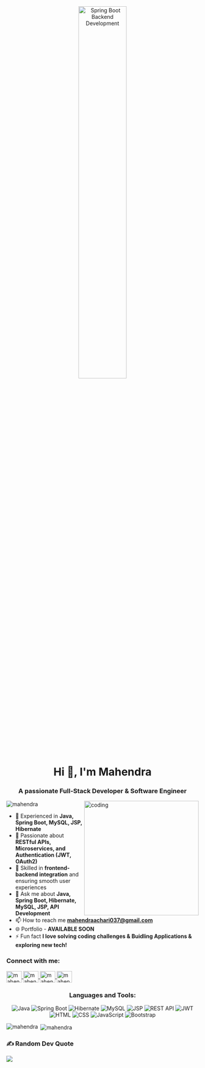 <div align="center">
  <img src="https://camo.githubusercontent.com/b8f1b9183b55a7fa09f65b143b10f59514b2fe6111deb04356dbb4735da6f4a7/68747470733a2f2f7777772e616c6c632e6465762f696d6167656e732f686f6d652e676966" alt="Spring Boot Backend Development" width="50%">
</div>

<h1 align="center">Hi 👋, I'm Mahendra</h1>
<h3 align="center">A passionate Full-Stack Developer & Software Engineer</h3>

<img align="right" alt="coding" width="300" src="https://media4.giphy.com/media/v1.Y2lkPTc5MGI3NjExb3RocDI0azdjd2pmaTQ0amJzOWdtMHpmd3Z5cmZjOTBoaXY0b3FzayZlcD12MV9pbnRlcm5hbF9naWZfYnlfaWQmY3Q9Zw/bGgsc5mWoryfgKBx1u/giphy.gif">

<p align="left">
  <img src="https://komarev.com/ghpvc/?username=mahendra&label=Profile%20views&color=0e75b6&style=flat" alt="mahendra" />
</p>

- 🔹 Experienced in **Java, Spring Boot, MySQL, JSP, Hibernate**
- 🔹 Passionate about **RESTful APIs, Microservices, and Authentication (JWT, OAuth2)**
- 🔹 Skilled in **frontend-backend integration** and ensuring smooth user experiences
- 💬 Ask me about **Java, Spring Boot, Hibernate, MySQL, JSP, API Development**
- 📫 How to reach me **mahendraachari037@gmail.com**
- 🌐 Portfolio - **AVAILABLE SOON**
- ⚡ Fun fact **I love solving coding challenges & Buidling Applications & exploring new tech!**

<h3 align="left">Connect with me:</h3>
<p align="left">
  <a href="https://linkedin.com/in/mahendra" target="blank">
    <img align="center" src="https://raw.githubusercontent.com/rahuldkjain/github-profile-readme-generator/master/src/images/icons/Social/linked-in-alt.svg" alt="mahendra" height="30" width="40" />
  </a>
  <a href="https://fb.com/mahendra" target="blank">
    <img align="center" src="https://raw.githubusercontent.com/rahuldkjain/github-profile-readme-generator/master/src/images/icons/Social/facebook.svg" alt="mahendra" height="30" width="40" />
  </a>
  <a href="https://instagram.com/mahendra" target="blank">
    <img align="center" src="https://raw.githubusercontent.com/rahuldkjain/github-profile-readme-generator/master/src/images/icons/Social/instagram.svg" alt="mahendra" height="30" width="40" />
  </a>
  <a href="https://www.leetcode.com/mahendra" target="blank">
    <img align="center" src="https://raw.githubusercontent.com/rahuldkjain/github-profile-readme-generator/master/src/images/icons/Social/leet-code.svg" alt="mahendra" height="30" width="40" />
  </a>
</p>

<h3 align="center">Languages and Tools:</h3>
<p align="center">
  <img src="https://img.shields.io/badge/Java-%23ED8B00.svg?style=for-the-badge&logo=openjdk&logoColor=white" alt="Java">
  <img src="https://img.shields.io/badge/SpringBoot-6DB33F?style=for-the-badge&logo=spring&logoColor=white" alt="Spring Boot">
  <img src="https://img.shields.io/badge/Hibernate-59666C?style=for-the-badge&logo=hibernate&logoColor=white" alt="Hibernate">
  <img src="https://img.shields.io/badge/MySQL-4479A1?style=for-the-badge&logo=mysql&logoColor=white" alt="MySQL">
  <img src="https://img.shields.io/badge/JSP-FF7800?style=for-the-badge&logo=java&logoColor=white" alt="JSP">
  <img src="https://img.shields.io/badge/REST%20API-02569B?style=for-the-badge&logo=api&logoColor=white" alt="REST API">
  <img src="https://img.shields.io/badge/JWT-000000?style=for-the-badge&logo=json-web-tokens&logoColor=white" alt="JWT">
  <img src="https://img.shields.io/badge/HTML5-E34F26?style=for-the-badge&logo=html5&logoColor=white" alt="HTML"/>
  <img src="https://img.shields.io/badge/CSS3-1572B6?style=for-the-badge&logo=css3&logoColor=white" alt="CSS"/>
  <img src="https://img.shields.io/badge/JavaScript-F7DF1E?style=for-the-badge&logo=javascript&logoColor=black" alt="JavaScript"/>
  <img src="https://img.shields.io/badge/Bootstrap-7952B3?style=for-the-badge&logo=bootstrap&logoColor=white" alt="Bootstrap"/>
</p>

<p>
  <img align="left" src="https://github-readme-stats.vercel.app/api/top-langs?username=mahendra&show_icons=true&locale=en&layout=compact&langs_count=6&hide=python" alt="mahendra" />
</p>

<p>
  &nbsp;<img align="center" src="https://github-readme-stats.vercel.app/api?username=mahendra&show_icons=true&locale=en&theme=radical" alt="mahendra" />
</p>

### ✍️ Random Dev Quote
![](https://quotes-github-readme.vercel.app/api?type=horizontal&theme=radical)
